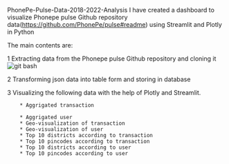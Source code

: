 PhonePe-Pulse-Data-2018-2022-Analysis
I have created a dashboard to visualize Phonepe pulse Github repository data(https://github.com/PhonePe/pulse#readme) using Streamlit and Plotly in Python


The main contents are:

1 Extracting data from the Phonepe pulse Github repository and
cloning it
![git bash](https://user-images.githubusercontent.com/129640468/236680408-34dda6e5-f95c-4775-9f81-b94edc0d0881.PNG)


2 Transforming json data into table form and storing in database

3 Visualizing the following data  with the help of Plotly and Streamlit.

        * Aggrigated transaction
        
        * Aggrigated user
        * Geo-visualization of transaction
        * Geo-visualization of user
        * Top 10 districts according to transaction
        * Top 10 pincodes according to transaction
        * Top 10 districts according to user
        * Top 10 pincodes according to user
